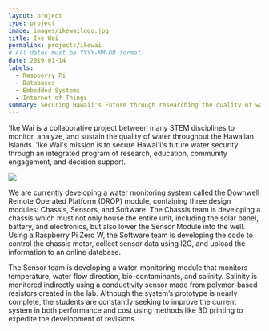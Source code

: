 ```yaml
---
layout: project
type: project
image: images/ikewailogo.jpg
title: Ike Wai
permalink: projects/ikewai
# All dates must be YYYY-MM-DD format!
date: 2019-01-14
labels:
  - Raspberry Pi
  - Databases
  - Embedded Systems
  - Internet of Things
summary: Securing Hawaii's Future through researching the quality of water throughout the Hawaiian Islands
---
```

'Ike Wai is a collaborative project between many STEM disciplines to monitor, analyze, and sustain the quality of water throughout the Hawaiian Islands. 'Ike Wai's mission is to secure Hawai'i's future water security through an integrated program of research, education, community engagement, and decision support.

<img class="ui fluid centered rounded image" src="../images/system.jpg">

We are currently developing a water monitoring system called the Downwell Remote Operated Platform (DROP) module, containing three design modules: Chassis, Sensors, and Software. The Chassis team is developing a chassis which must not only house the entire unit, including the solar panel, battery, and electronics, but also lower the Sensor Module into the well. Using a Raspberry Pi Zero W, the Software team is developing the code to control the chassis motor, collect sensor data using I2C, and upload the information to an online database. 

The Sensor team is developing a water-monitoring module that monitors temperature, water flow direction, bio-contaminants, and salinity. Salinity is monitored indirectly using a conductivity sensor made from polymer-based resistors created in the lab. Although the system’s prototype is nearly complete, the students are constantly seeking to improve the current system in both performance and cost using methods like 3D printing to expedite the development of revisions.

